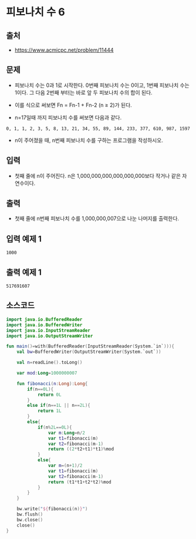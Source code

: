 # 피보나치 수 6

## 출처

* https://www.acmicpc.net/problem/11444

## 문제

* 피보나치 수는 0과 1로 시작한다. 0번째 피보나치 수는 0이고, 1번째 피보나치 수는 1이다. 그 다음 2번째 부터는 바로 앞 두 피보나치 수의 합이 된다.

* 이를 식으로 써보면 Fn = Fn-1 + Fn-2 (n ≥ 2)가 된다.

* n=17일때 까지 피보나치 수를 써보면 다음과 같다.

```
0, 1, 1, 2, 3, 5, 8, 13, 21, 34, 55, 89, 144, 233, 377, 610, 987, 1597
```

* n이 주어졌을 때, n번째 피보나치 수를 구하는 프로그램을 작성하시오.

## 입력

* 첫째 줄에 n이 주어진다. n은 1,000,000,000,000,000,000보다 작거나 같은 자연수이다.

## 출력

* 첫째 줄에 n번째 피보나치 수를 1,000,000,007으로 나눈 나머지를 출력한다.

## 입력 예제 1

```
1000
```

## 출력 예제 1

```
517691607
```

## 소스코드

```kotlin
import java.io.BufferedReader
import java.io.BufferedWriter
import java.io.InputStreamReader
import java.io.OutputStreamWriter

fun main()=with(BufferedReader(InputStreamReader(System.`in`))){
    val bw=BufferedWriter(OutputStreamWriter(System.`out`))

    val n=readLine().toLong()

    var mod:Long=1000000007

    fun fibonacci(n:Long):Long{
        if(n==0L){
            return 0L
        }
        else if(n==1L || n==2L){
            return 1L
        }
        else{
            if(n%2L==0L){
                var m:Long=n/2
                var t1=fibonacci(m)
                var t2=fibonacci(m-1)
                return ((2*t2+t1)*t1)%mod
            }
            else{
                var m=(n+1)/2
                var t1=fibonacci(m)
                var t2=fibonacci(m-1)
                return (t1*t1+t2*t2)%mod
            }
        }
    }

    bw.write("${fibonacci(n)}")
    bw.flush()
    bw.close()
    close()
}
```
